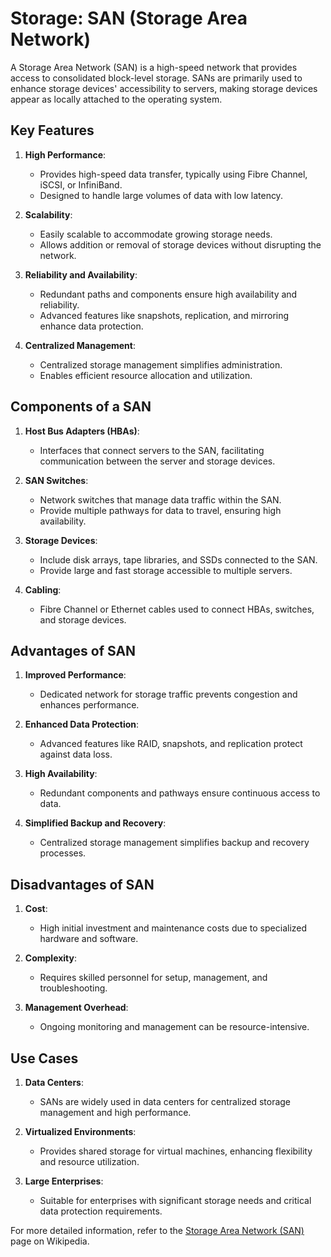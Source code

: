 # Storage: SAN (Storage Area Network)

A Storage Area Network (SAN) is a high-speed network that provides access to consolidated block-level storage. SANs are primarily used to enhance storage devices' accessibility to servers, making storage devices appear as locally attached to the operating system.

## Key Features

1. **High Performance**:
   - Provides high-speed data transfer, typically using Fibre Channel, iSCSI, or InfiniBand.
   - Designed to handle large volumes of data with low latency.

2. **Scalability**:
   - Easily scalable to accommodate growing storage needs.
   - Allows addition or removal of storage devices without disrupting the network.

3. **Reliability and Availability**:
   - Redundant paths and components ensure high availability and reliability.
   - Advanced features like snapshots, replication, and mirroring enhance data protection.

4. **Centralized Management**:
   - Centralized storage management simplifies administration.
   - Enables efficient resource allocation and utilization.

## Components of a SAN

1. **Host Bus Adapters (HBAs)**:
   - Interfaces that connect servers to the SAN, facilitating communication between the server and storage devices.

2. **SAN Switches**:
   - Network switches that manage data traffic within the SAN.
   - Provide multiple pathways for data to travel, ensuring high availability.

3. **Storage Devices**:
   - Include disk arrays, tape libraries, and SSDs connected to the SAN.
   - Provide large and fast storage accessible to multiple servers.

4. **Cabling**:
   - Fibre Channel or Ethernet cables used to connect HBAs, switches, and storage devices.

## Advantages of SAN

1. **Improved Performance**:
   - Dedicated network for storage traffic prevents congestion and enhances performance.

2. **Enhanced Data Protection**:
   - Advanced features like RAID, snapshots, and replication protect against data loss.

3. **High Availability**:
   - Redundant components and pathways ensure continuous access to data.

4. **Simplified Backup and Recovery**:
   - Centralized storage management simplifies backup and recovery processes.

## Disadvantages of SAN

1. **Cost**:
   - High initial investment and maintenance costs due to specialized hardware and software.

2. **Complexity**:
   - Requires skilled personnel for setup, management, and troubleshooting.

3. **Management Overhead**:
   - Ongoing monitoring and management can be resource-intensive.

## Use Cases

1. **Data Centers**:
   - SANs are widely used in data centers for centralized storage management and high performance.

2. **Virtualized Environments**:
   - Provides shared storage for virtual machines, enhancing flexibility and resource utilization.

3. **Large Enterprises**:
   - Suitable for enterprises with significant storage needs and critical data protection requirements.

For more detailed information, refer to the [Storage Area Network (SAN)](https://en.wikipedia.org/wiki/Storage_area_network) page on Wikipedia.
